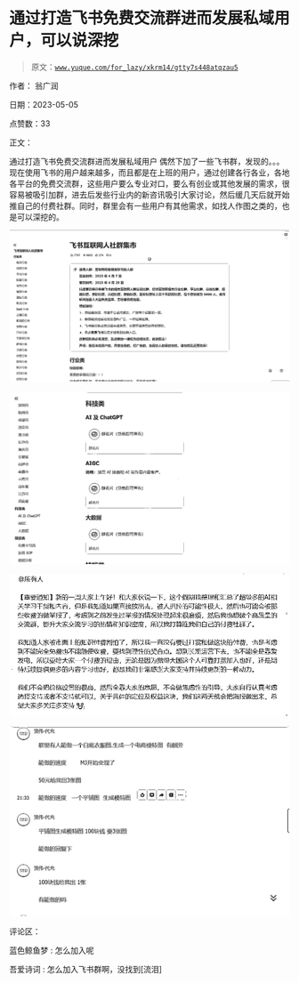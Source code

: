 # 通过打造飞书免费交流群进而发展私域用户，可以说深挖

> 原文：[`www.yuque.com/for_lazy/xkrm14/gtty7s448atqzau5`](https://www.yuque.com/for_lazy/xkrm14/gtty7s448atqzau5)

作者： 翁广润

日期：2023-05-05

点赞数：33

正文：

通过打造飞书免费交流群进而发展私域用户 偶然下加了一些飞书群，发现的。。。 现在使用飞书的用户越来越多，而且都是在上班的用户，通过创建各行各业，各地各平台的免费交流群，这些用户要么专业对口，要么有创业或其他发展的需求，很容易被吸引加群，进去后发些行业内的新咨讯吸引大家讨论，然后缓几天后就开始推自己的付费社群。同时，群里会有一些用户有其他需求，如找人作图之类的，也是可以深挖的。

![](img/29739fda178cf2f4e431de16d0d3497b.png)

![](img/a1c893b7bd313e0f0880975e96a5d319.png)

![](img/eaea4797d40d48182364f3c935a27b54.png)

![](img/79c771f2803469521b5d8f576c94b842.png)

评论区：

蓝色鲸鱼梦 : 怎么加入呢

吾爱诗词 : 怎么加入飞书群啊，没找到[流泪]

